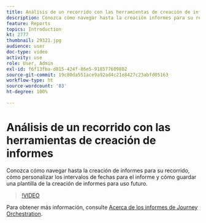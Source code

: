 ```yaml
---
title: Análisis de un recorrido con las herramientas de creación de informes
description: Conozca cómo navegar hasta la creación informes para su recorrido, cómo personalizar los intervalos de fechas para el informe y cómo guardar una plantilla de la creación de informes para uso futuro.
feature: Reports
topics: Introduction
kt: 2777
thumbnail: 29321.jpg
audience: user
doc-type: video
activity: use
role: User, Admin
exl-id: f6f13fba-d815-424f-86e5-918577609882
source-git-commit: 19c80da551ace9a92ad4c21e8427c23abfd05163
workflow-type: ht
source-wordcount: '83'
ht-degree: 100%

---
```


# Análisis de un recorrido con las herramientas de creación de informes

Conozca cómo navegar hasta la creación de informes para su recorrido, cómo personalizar los intervalos de fechas para el informe y cómo guardar una plantilla de la creación de informes para uso futuro.

>[!VIDEO](https://video.tv.adobe.com/v/29321?quality=12)

Para obtener más información, consulte [Acerca de los informes de Journey Orchestration](https://experienceleague.adobe.com/docs/journeys/using/journey-reports/about-journey-reports.html?lang=es).
